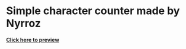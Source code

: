 # **Simple character counter made by Nyrroz**
[**Click here to preview**](https://nyrroz.github.io/CharacterCounter/)

